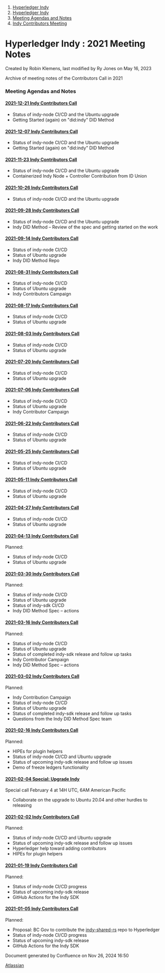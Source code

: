 1. [Hyperledger Indy](index.html)
2. [Hyperledger Indy](Hyperledger-Indy_19464194.html)
3. [Meeting Agendas and Notes](Meeting-Agendas-and-Notes_19464715.html)
4. [Indy Contributors Meeting](Indy-Contributors-Meeting_19464913.html)

# Hyperledger Indy : 2021 Meeting Notes

Created by Robin Klemens, last modified by Ry Jones on May 16, 2023

Archive of meeting notes of the Contributors Call in 2021

### Meeting Agendas and Notes

#### [2021-12-21 Indy Contributors Call](2021-12-21-Indy-Contributors-Call_19464544.html)

- Status of indy-node CI/CD and the Ubuntu upgrade
- Getting Started (again) on "did:indy" DID Method

#### [2021-12-07 Indy Contributors Call](2021-12-07-Indy-Contributors-Call_19464542.html)

- Status of indy-node CI/CD and the Ubuntu upgrade
- Getting Started (again) on "did:indy" DID Method

#### [2021-11-23 Indy Contributors Call](2021-11-23-Indy-Contributors-Call_19464540.html)

- Status of indy-node CI/CD and the Ubuntu upgrade
- Containerized Indy Node + Controller Contribution from ID Union

#### [2021-10-26 Indy Contributors Call](2021-10-26-Indy-Contributors-Call_19464536.html)

- Status of indy-node CI/CD and the Ubuntu upgrade

#### [2021-09-28 Indy Contributors Call](2021-09-28-Indy-Contributors-Call_19464534.html)

- Status of indy-node CI/CD and the Ubuntu upgrade
- Indy DID Method – Review of the spec and getting started on the work

#### [2021-09-14 Indy Contributors Call](2021-09-14-Indy-Contributors-Call_19464532.html)

- Status of indy-node CI/CD
- Status of Ubuntu upgrade
- Indy DID Method Repo

#### [2021-08-31 Indy Contributors Call](2021-08-31-Indy-Contributors-Call_19464530.html)

- Status of indy-node CI/CD
- Status of Ubuntu upgrade
- Indy Contributors Campaign

#### [2021-08-17 Indy Contributors Call](2021-08-17-Indy-Contributors-Call_19464526.html)

- Status of indy-node CI/CD
- Status of Ubuntu upgrade

#### [2021-08-03 Indy Contributors Call](2021-08-03-Indy-Contributors-Call_19464524.html)

- Status of indy-node CI/CD
- Status of Ubuntu upgrade

#### [2021-07-20 Indy Contributors Call](2021-07-20-Indy-Contributors-Call_19464522.html)

- Status of indy-node CI/CD
- Status of Ubuntu upgrade

#### [2021-07-06 Indy Contributors Call](2021-07-06-Indy-Contributors-Call_19464519.html)

- Status of indy-node CI/CD
- Status of Ubuntu upgrade
- Indy Contributor Campaign

#### [2021-06-22 Indy Contributors Call](2021-06-22-Indy-Contributors-Call_19464517.html)

- Status of indy-node CI/CD
- Status of Ubuntu upgrade

#### [2021-05-25 Indy Contributors Call](2021-05-25-Indy-Contributors-Call_19464511.html)

- Status of indy-node CI/CD
- Status of Ubuntu upgrade

#### [2021-05-11 Indy Contributors Call](2021-05-11-Indy-Contributors-Call_19464507.html)

- Status of indy-node CI/CD
- Status of Ubuntu upgrade

#### [2021-04-27 Indy Contributors Call](2021-04-27-Indy-Contributors-Call_19464499.html)

- Status of indy-node CI/CD
- Status of Ubuntu upgrade

#### [2021-04-13 Indy Contributors Call](2021-04-13-Indy-Contributors-Call_19464491.html)

Planned:

- Status of indy-node CI/CD
- Status of Ubuntu upgrade

#### [2021-03-30 Indy Contributors Call](2021-03-30-Indy-Contributors-Call_19464485.html)

Planned:

- Status of indy-node CI/CD
- Status of Ubuntu upgrade
- Status of indy-sdk CI/CD
- Indy DID Method Spec – actions

#### [2021-03-16 Indy Contributors Call](2021-03-16-Indy-Contributors-Call_19464479.html)

Planned:

- Status of indy-node CI/CD
- Status of Ubuntu upgrade
- Status of completed indy-sdk release and follow up tasks
- Indy Contributor Campaign
- Indy DID Method Spec – actions

#### [2021-03-02 Indy Contributors Call](2021-03-02-Indy-Contributors-Call_19464473.html)

Planned:

- Indy Contribution Campaign
- Status of indy-node CI/CD
- Status of Ubuntu upgrade
- Status of completed indy-sdk release and follow up tasks
- Questions from the Indy DID Method Spec team

#### [2021-02-16 Indy Contributors Call](2021-02-16-Indy-Contributors-Call_19464465.html)

Planned:

- HIPEs for plugin helpers
- Status of indy-node CI/CD and Ubuntu upgrade
- Status of upcoming indy-sdk release and follow up issues
- Demo of freeze ledgers functionality

#### [2021-02-04 Special: Upgrade Indy](19464461.html)

Special call February 4 at 14H UTC, 6AM American Pacific

- Collaborate on the upgrade to Ubuntu 20.04 and other hurdles to releasing

#### [2021-02-02 Indy Contributors Call](2021-02-02-Indy-Contributors-Call_19464457.html)

Planned:

- Status of indy-node CI/CD and Ubuntu upgrade
- Status of upcoming indy-sdk release and follow up issues
- Hyperledger help toward adding contributors
- HIPEs for plugin helpers

#### [2021-01-19 Indy Contributors Call](2021-01-19-Indy-Contributors-Call_19464453.html)

Planned:

- Status of indy-node CI/CD progress
- Status of upcoming indy-sdk release
- GitHub Actions for the Indy SDK

#### [2021-01-05 Indy Contributors Call](2021-01-05-Indy-Contributors-Call_19464445.html)

Planned:

- Proposal: BC Gov to contribute the [indy-shared-rs](https://github.com/bcgov/indy-shared-rs) repo to Hyperledger
- Status of indy-node CI/CD progress
- Status of upcoming indy-sdk release
- GitHub Actions for the Indy SDK

Document generated by Confluence on Nov 26, 2024 16:50

[Atlassian](http://www.atlassian.com/)
